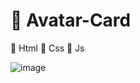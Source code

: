 # 🐳 Avatar-Card
🔷 Html
🔷 Css 
🔷 Js

![image](https://user-images.githubusercontent.com/100095709/204950219-b303cc78-5e2d-4336-9b48-5453ac52a116.png)

